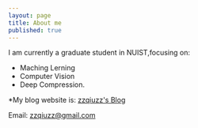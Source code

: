 ```yaml
---
layout: page
title: About me
published: true
---
```

I am currently a graduate student in NUIST,focusing on:
- Maching Lerning
- Computer Vision 
- Deep Compression.

*My blog website is:   [zzqiuzz's Blog](https://zzqiuzz.github.io/blog/)

Email: zzqiuzz@gmail.com
